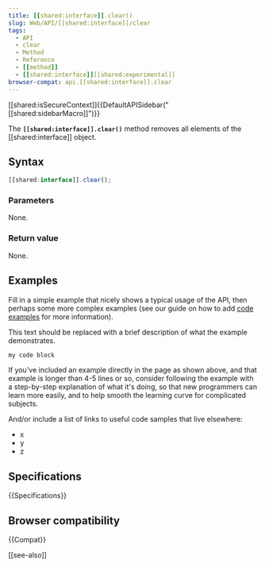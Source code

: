 ```yaml
---
title: [[shared:interface]].clear()
slug: Web/API/[[shared:interface]]/clear
tags:
  - API
  - clear
  - Method
  - Reference
  - [[method]]
  - [[shared:interface]][[shared:experimental]]
browser-compat: api.[[shared:interface]].clear
---
```

[[shared:isSecureContext]]{{DefaultAPISidebar("[[shared:sidebarMacro]]")}}

The **`[[shared:interface]].clear()`** method removes all elements of the [[shared:interface]] object.

## Syntax

```js
[[shared:interface]].clear();
```

### Parameters

None.

### Return value

None.

## Examples

Fill in a simple example that nicely shows a typical usage of the API, then perhaps some more complex examples (see our guide on how to add [code examples](/en-US/docs/MDN/Contribute/Structures/Code_examples) for more information).

This text should be replaced with a brief description of what the example demonstrates.

```js
my code block
```

If you've included an example directly in the page as shown above, and that example is longer than 4-5 lines or so, consider following the example with a step-by-step explanation of what it's doing, so that new programmers can learn more easily, and to help smooth the learning curve for complicated subjects.

And/or include a list of links to useful code samples that live elsewhere:

*   x
*   y
*   z

## Specifications

{{Specifications}}

## Browser compatibility

{{Compat}}

[[see-also]]